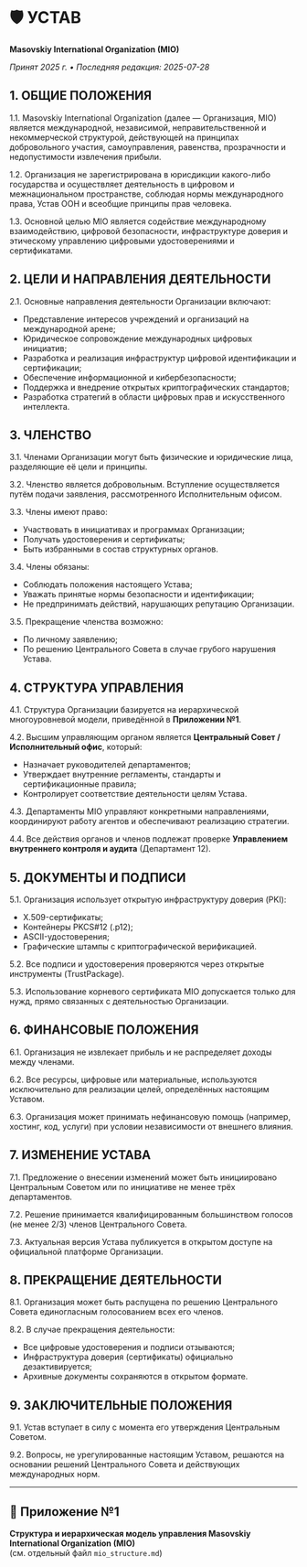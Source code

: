 # 🛡 УСТАВ
**Masovskiy International Organization (MIO)**

_Принят 2025 г. • Последняя редакция: 2025-07-28_

## 1. ОБЩИЕ ПОЛОЖЕНИЯ

1.1. Masovskiy International Organization (далее — Организация, MIO) является международной, независимой, неправительственной и некоммерческой структурой, действующей на принципах добровольного участия, самоуправления, равенства, прозрачности и недопустимости извлечения прибыли.

1.2. Организация не зарегистрирована в юрисдикции какого-либо государства и осуществляет деятельность в цифровом и межнациональном пространстве, соблюдая нормы международного права, Устав ООН и всеобщие принципы прав человека.

1.3. Основной целью MIO является содействие международному взаимодействию, цифровой безопасности, инфраструктуре доверия и этическому управлению цифровыми удостоверениями и сертификатами.

## 2. ЦЕЛИ И НАПРАВЛЕНИЯ ДЕЯТЕЛЬНОСТИ

2.1. Основные направления деятельности Организации включают:
- Представление интересов учреждений и организаций на международной арене;
- Юридическое сопровождение международных цифровых инициатив;
- Разработка и реализация инфраструктур цифровой идентификации и сертификации;
- Обеспечение информационной и кибербезопасности;
- Поддержка и внедрение открытых криптографических стандартов;
- Разработка стратегий в области цифровых прав и искусственного интеллекта.

## 3. ЧЛЕНСТВО

3.1. Членами Организации могут быть физические и юридические лица, разделяющие её цели и принципы.

3.2. Членство является добровольным. Вступление осуществляется путём подачи заявления, рассмотренного Исполнительным офисом.

3.3. Члены имеют право:
- Участвовать в инициативах и программах Организации;
- Получать удостоверения и сертификаты;
- Быть избранными в состав структурных органов.

3.4. Члены обязаны:
- Соблюдать положения настоящего Устава;
- Уважать принятые нормы безопасности и идентификации;
- Не предпринимать действий, нарушающих репутацию Организации.

3.5. Прекращение членства возможно:
- По личному заявлению;
- По решению Центрального Совета в случае грубого нарушения Устава.

## 4. СТРУКТУРА УПРАВЛЕНИЯ

4.1. Структура Организации базируется на иерархической многоуровневой модели, приведённой в **Приложении №1**.

4.2. Высшим управляющим органом является **Центральный Совет / Исполнительный офис**, который:
- Назначает руководителей департаментов;
- Утверждает внутренние регламенты, стандарты и сертификационные правила;
- Контролирует соответствие деятельности целям Устава.

4.3. Департаменты MIO управляют конкретными направлениями, координируют работу агентов и обеспечивают реализацию стратегии.

4.4. Все действия органов и членов подлежат проверке **Управлением внутреннего контроля и аудита** (Департамент 12).

## 5. ДОКУМЕНТЫ И ПОДПИСИ

5.1. Организация использует открытую инфраструктуру доверия (PKI):
- X.509-сертификаты;
- Контейнеры PKCS#12 (.p12);
- ASCII-удостоверения;
- Графические штампы с криптографической верификацией.

5.2. Все подписи и удостоверения проверяются через открытые инструменты (TrustPackage).

5.3. Использование корневого сертификата MIO допускается только для нужд, прямо связанных с деятельностью Организации.

## 6. ФИНАНСОВЫЕ ПОЛОЖЕНИЯ

6.1. Организация не извлекает прибыль и не распределяет доходы между членами.

6.2. Все ресурсы, цифровые или материальные, используются исключительно для реализации целей, определённых настоящим Уставом.

6.3. Организация может принимать нефинансовую помощь (например, хостинг, код, услуги) при условии независимости от внешнего влияния.

## 7. ИЗМЕНЕНИЕ УСТАВА

7.1. Предложение о внесении изменений может быть инициировано Центральным Советом или по инициативе не менее трёх департаментов.

7.2. Решение принимается квалифицированным большинством голосов (не менее 2/3) членов Центрального Совета.

7.3. Актуальная версия Устава публикуется в открытом доступе на официальной платформе Организации.

## 8. ПРЕКРАЩЕНИЕ ДЕЯТЕЛЬНОСТИ

8.1. Организация может быть распущена по решению Центрального Совета единогласным голосованием всех его членов.

8.2. В случае прекращения деятельности:
- Все цифровые удостоверения и подписи отзываются;
- Инфраструктура доверия (сертификаты) официально дезактивируется;
- Архивные документы сохраняются в открытом формате.

## 9. ЗАКЛЮЧИТЕЛЬНЫЕ ПОЛОЖЕНИЯ

9.1. Устав вступает в силу с момента его утверждения Центральным Советом.

9.2. Вопросы, не урегулированные настоящим Уставом, решаются на основании решений Центрального Совета и действующих международных норм.

---

## 📎 Приложение №1  
**Структура и иерархическая модель управления Masovskiy International Organization (MIO)**  
(см. отдельный файл `mio_structure.md`)

